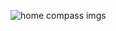 


![home compass imgs](https://github.com/Moha2001hassan/Home-Compass/assets/108886682/0bade56d-6e79-444e-a09f-5d11be21af0f)
